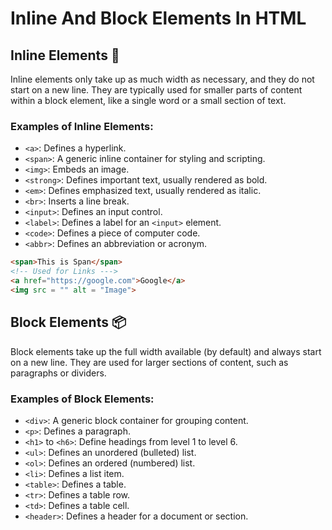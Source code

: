 # Inline And Block Elements In HTML

## Inline Elements 🚀
Inline elements only take up as much width as necessary, and they do not start on a new line. They are typically used for smaller parts of content within a block element, like a single word or a small section of text.

### Examples of Inline Elements:
- `<a>`: Defines a hyperlink.
- `<span>`: A generic inline container for styling and scripting.
- `<img>`: Embeds an image.
- `<strong>`: Defines important text, usually rendered as bold.
- `<em>`: Defines emphasized text, usually rendered as italic.
- `<br>`: Inserts a line break.
- `<input>`: Defines an input control.
- `<label>`: Defines a label for an `<input>` element.
- `<code>`: Defines a piece of computer code.
- `<abbr>`: Defines an abbreviation or acronym.

```html
<span>This is Span</span>
<!-- Used for Links --->
<a href="https://google.com">Google</a>
<img src = "" alt = "Image">

```

## Block Elements 📦
Block elements take up the full width available (by default) and always start on a new line. They are used for larger sections of content, such as paragraphs or dividers.


### Examples of Block Elements:
- `<div>`: A generic block container for grouping content.
- `<p>`: Defines a paragraph.
- `<h1>` to `<h6>`: Define headings from level 1 to level 6.
- `<ul>`: Defines an unordered (bulleted) list.
- `<ol>`: Defines an ordered (numbered) list.
- `<li>`: Defines a list item.
- `<table>`: Defines a table.
- `<tr>`: Defines a table row.
- `<td>`: Defines a table cell.
- `<header>`: Defines a header for a document or section.